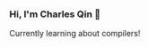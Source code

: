 ### Hi, I'm Charles Qin 👋

Currently learning about compilers!

<!-- [![Charles' GitHub stats](https://github-readme-stats.vercel.app/api?username=cqin22)](https://github.com/anuraghazra/github-readme-stats)
 -->
<!--
**cqin22/cqin22** is a ✨ _special_ ✨ repository because its `README.md` (this file) appears on your GitHub profile.

Here are some ideas to get you started:

- 🔭 I’m currently working on ...
- 🌱 I’m currently learning ...
- 👯 I’m looking to collaborate on ...
- 🤔 I’m looking for help with ...
- 💬 Ask me about ...
- 📫 How to reach me: ...
- 😄 Pronouns: ...
- ⚡ Fun fact: ...
-->
